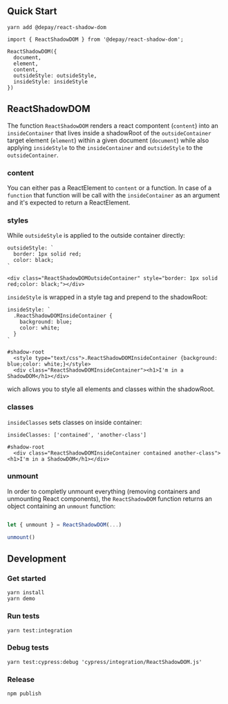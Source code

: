 ## Quick Start

```
yarn add @depay/react-shadow-dom
```

```
import { ReactShadowDOM } from '@depay/react-shadow-dom';
```

```
ReactShadowDOM({
  document,
  element,
  content,
  outsideStyle: outsideStyle,
  insideStyle: insideStyle
})
```

## ReactShadowDOM

The function `ReactShadowDOM` renders a react compontent (`content`) into an `insideContainer` that lives inside a shadowRoot of the `outsideContainer`
target element (`element`) within a given document (`document`) while also applying `insideStyle` to the `insideContainer` and `outsideStyle` to the `outsideContainer`.

### content

You can either pas a ReactElement to `content` or a function. In case of a `function` that function will be call with the `insideContainer` as an argument and it's expected to return a ReactElement.

### styles

While `outsideStyle` is applied to the outside container directly:
```
outsideStyle: `
  border: 1px solid red;
  color: black;
`
```
```
<div class="ReactShadowDOMOutsideContainer" style="border: 1px solid red;color: black;"></div>
```

`insideStyle` is wrapped in a style tag and prepend to the shadowRoot:
```
insideStyle: `
  .ReactShadowDOMInsideContainer {
    background: blue;
    color: white;
  }
`
```
```
#shadow-root
  <style type="text/css">.ReactShadowDOMInsideContainer {background: blue;color: white;}</style>
  <div class="ReactShadowDOMInsideContainer"><h1>I'm in a ShadowDOM</h1></div>
```

wich allows you to style all elements and classes within the shadowRoot.

### classes

`insideClasses` sets classes on inside container:
```
insideClasses: ['contained', 'another-class']
```
```
#shadow-root
  <div class="ReactShadowDOMInsideContainer contained another-class"><h1>I'm in a ShadowDOM</h1></div>
```

### unmount

In order to completly unmount everything (removing containers and unmounting React components),
the `ReactShadowDOM` function returns an object containing an `unmount` function:

```javascript

let { unmount } = ReactShadowDOM(...)

unmount()

```

## Development

### Get started

```
yarn install
yarn demo
```

### Run tests

```
yarn test:integration
```

### Debug tests

```
yarn test:cypress:debug 'cypress/integration/ReactShadowDOM.js'
```

### Release

```
npm publish
```
